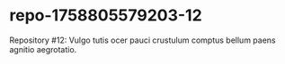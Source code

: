 # repo-1758805579203-12
Repository #12: Vulgo tutis ocer pauci crustulum comptus bellum paens agnitio aegrotatio.
